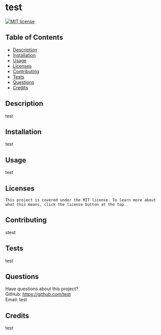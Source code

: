 # test

  [![MIT license](https://img.shields.io/badge/License-MIT-blue.svg)](https://lbesson.mit-license.org/)

  ## Table of Contents
  * [Description](#description)
  * [Installation](#installation)
  * [Usage](#usage)
  * [Licenses](#licenses)
  * [Contributing](#contributing)
  * [Tests](#tests)
  * [Questions](#questions)
  * [Credits](#credits)

  ## Description
  test

  ## Installation
  test

  ## Usage
  test

  ## Licenses
    This project is covered under the MIT license. To learn more about what this means, click the license button at the top.

  ## Contributing
  stest

  ## Tests
  test

  ## Questions
  Have questions about this project?  
  GitHub: https://github.com/test  
  Email: test

  ## Credits
  test
